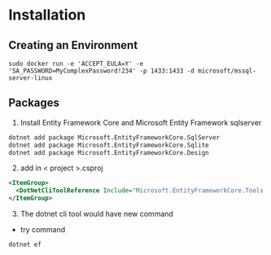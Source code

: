 # Installation
## Creating an Environment
```
sudo docker run -e 'ACCEPT_EULA=Y' -e 'SA_PASSWORD=MyComplexPassword!234' -p 1433:1433 -d microsoft/mssql-server-linux
```
## Packages

1. Install Entity Framework Core and Microsoft Entity Framework sqlserver 
```bash
dotnet add package Microsoft.EntityFrameworkCore.SqlServer
dotnet add package Microsoft.EntityFrameworkCore.Sqlite
dotnet add package Microsoft.EntityFrameworkCore.Design

```
2. add in < project >.csproj
```xml
<ItemGroup>
  <DotNetCliToolReference Include="Microsoft.EntityFrameworkCore.Tools.DotNet" Version="2.0.0" />
</ItemGroup>
```
3. The dotnet cli tool would have new command
* try command 
```bash
dotnet ef
```